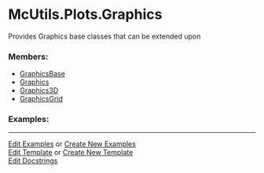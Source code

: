 # <a id="McUtils.Plots.Graphics">McUtils.Plots.Graphics</a>
    
Provides Graphics base classes that can be extended upon

### Members:

  - [GraphicsBase](Graphics/GraphicsBase.md)
  - [Graphics](Graphics/Graphics.md)
  - [Graphics3D](Graphics/Graphics3D.md)
  - [GraphicsGrid](Graphics/GraphicsGrid.md)

### Examples:





___

[Edit Examples](https://github.com/McCoyGroup/McUtils/edit/edit/ci/examples/ci/docs/McUtils/Plots/Graphics.md) or 
[Create New Examples](https://github.com/McCoyGroup/McUtils/new/edit/?filename=ci/examples/ci/docs/McUtils/Plots/Graphics.md) <br/>
[Edit Template](https://github.com/McCoyGroup/McUtils/edit/edit/ci/docs/ci/docs/McUtils/Plots/Graphics.md) or 
[Create New Template](https://github.com/McCoyGroup/McUtils/new/edit/?filename=ci/docs/templates/ci/docs/McUtils/Plots/Graphics.md) <br/>
[Edit Docstrings](https://github.com/McCoyGroup/McUtils/edit/edit/McUtils/Plots/Graphics/__init__.py?message=Update%20Docs)